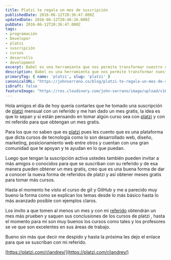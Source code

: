 ```yaml
---
title: Platzi te regala un mes de suscripción
publishedDate: 2016-06-12T20:36:47.000Z
updatedDate: 2016-06-12T20:46:26.000Z
pubDate: 2016-06-12T20:36:47.000Z
tags: 
- programación
- Developer
- platzi
- suscripción
- cursos
- desarrollo
- development
excerpt: Babel es una herramienta que nos permite transformar nuestro código JS de última generación a JS que cualquier navegador o versión de node.js entienda.
description: Babel es una herramienta que nos permite transformar nuestro código JS de última generación a JS que cualquier navegador o versión de node.js entienda.
primaryTag: { name: 'platzi', slug: 'platzi' }
canonicalURL: "https://johnserrano.co/blog/platzi-te-regala-un-mes-de-suscripcion"
isDraft: false
featureImage: "https://res.cloudinary.com/john-serrano/image/upload/v1683581392/John%20Serrano/Blog%20Post/platzi-te-regala-un-mes-de-suscripcion/Referido_yz8e03.jpg"
---
```


Hola amigos el día de hoy quería contarles que he tomado una suscripción de [platzi](https://platzi.com/) mensual con un referido y me han dado un mes gratis, la idea es que lo sepan y si están pensando en tomar algún curso sea con [platzi](https://platzi.com/) y con mi referido para que obtengan un mes gratis.

Para los que no saben que es [platzi](https://platzi.com/) pues les cuento que es una plataforma que dicta cursos de tecnología como lo son desarrollado web, diseño, marketing, posicionamiento web entre otros y cuentan con una gran comunidad que te apoyan y te ayudan en lo que puedan.

Luego que tengan la suscripción activa ustedes también pueden invitar a más amigos o conocidos para que se suscriban con su referido y de esa manera pueden obtener un mes gratis, creo que es una buena forma de dar a conocer la nueva forma de referidos de platzi y así obtener meses gratis para tomar más cursos.

Hasta el momento he visto el curso de git y GitHub y me a parecido muy bueno la forma como se explican los temas desde lo más básico hasta lo más avanzado posible con ejemplos claros.

Los invito a que tomen al menos un mes y con mi [referido](https://platzi.com/r/jandrey/) obtendrán un mes más prueben y saquen sus conclusiones de los cursos de platzi , hasta el momento para mí son muy buenos los cursos como tales y los profesores se ve que son excelentes en sus áreas de trabajo.

Bueno sin más que decir me despido y hasta la próxima les dejo el enlace para que se suscriban con mi referido.

[https://platzi.com/r/jandrey/](https://platzi.com/r/jandrey/)
